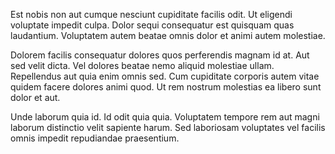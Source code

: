 Est nobis non aut cumque nesciunt cupiditate facilis odit. Ut eligendi voluptate impedit culpa. Dolor sequi consequatur est quisquam quas laudantium. Voluptatem autem beatae omnis dolor et animi autem molestiae.
 Dolorem facilis consequatur dolores quos perferendis magnam id at. Aut sed velit dicta. Vel dolores beatae nemo aliquid molestiae ullam. Repellendus aut quia enim omnis sed. Cum cupiditate corporis autem vitae quidem facere dolores animi quod. Ut rem nostrum molestias ea libero sunt dolor et aut.
 Unde laborum quia id. Id odit quia quia. Voluptatem tempore rem aut magni laborum distinctio velit sapiente harum. Sed laboriosam voluptates vel facilis omnis impedit repudiandae praesentium.